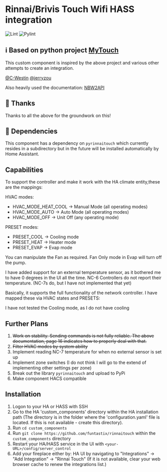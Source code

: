﻿# Rinnai/Brivis Touch Wifi HASS integration

![Lint](https://github.com/funtastix/rinnaitouch/workflows/Lint/badge.svg) ![Pylint](https://github.com/funtastix/rinnaitouch/workflows/Pylint/badge.svg)

## :information_source: Based on python project [MyTouch](https://github.com/christhehoff/MyTouch)

This custom component is inspired by the above project and various other attempts to create an integration.

[@C-Westin](https://github.com/C-Westin/rinnai_touch_climate)
[@jerryzou](https://github.com/jerryzou/rinnai_touch_climate)

Also heavily used the documentation: [NBW2API](https://hvac-api-docs.s3.us-east-2.amazonaws.com/NBW2API_Iss1.3.pdf)

## :blue_heart: Thanks

Thanks to all the above for the groundwork on this!

## :flight_departure: Dependencies

This component has a dependency on `pyrinnaitouch` which currently resides in a subdirectory but in the future will be installed automatically by Home Assistant.

## Capabilities

To support the controller and make it work with the HA climate entity,these are the mappings:

HVAC modes:
- HVAC_MODE_HEAT_COOL → Manual Mode (all operating modes)
- HVAC_MODE_AUTO → Auto Mode (all operating modes)
- HVAC_MODE_OFF → Unit Off (any operating mode)

PRESET modes:
- PRESET_COOL → Cooling mode
- PRESET_HEAT → Heater mode
- PRESET_EVAP → Evap mode

You can manipulate the Fan as required. Fan Only mode in Evap will turn off the pump.

I have added support for an external temperature sensor, as it bothered me to have 0 degrees in the UI all the time. NC-6 Controllers do not report their temperature. (NC-7s do, but I have not implemented that yet)

Basically, it supports the full functionality of the network controller. I have mapped these via HVAC states and PRESETS:

I have not tested the Cooling mode, as I do not have cooling

## Further Plans

1. <del>Work on stability. Sending commands is not fully reliable. The above documentation, page 16 indicates how to properly deal with that.</del>
2. <del>Filter HVAC modes by system ability</del>
3. Implement reading NC-7 temperature for when no external sensor is set up
4. Implement zone switches (I do not think I will go to the extend of implementing other settings per zone)
5. Break out the library `pyrinnaitouch` and upload to PyPi
6. Make component HACS compatible

## Installation

1. Logon to your HA or HASS with SSH
2. Go to the HA 'custom_components' directory within the HA installation path (The directory is in the folder where the 'configuration.yaml' file is located. If this is not available - create this directory).
3. Run `cd custom_components`
4. Run `git clone https://github.com/funtastix/rinnaitouch` within the `custom_components` directory
5. Restart your HA/HASS service in the UI with `<your-URL>/config/server_control`
8. Add your fireplace either by: HA UI by navigating to "Integrations" -> "Add Integration" -> "Rinnai Touch" (If it is not available, clear your web browser cache to renew the integrations list.)